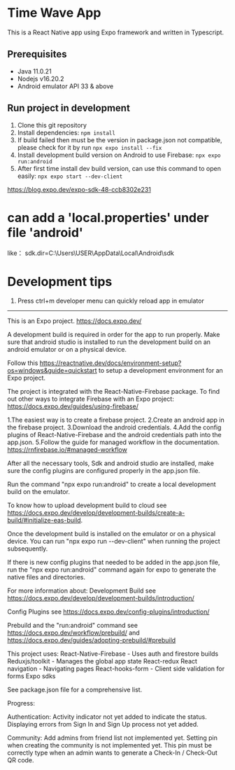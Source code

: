 # Time Wave App
This is a React Native app using Expo framework and written in Typescript.

## Prerequisites

- Java 11.0.21
- Nodejs v16.20.2
- Android emulator API 33 & above

## Run project in development

1. Clone this git repository
2. Install dependencies: 
`npm install`
3. If build failed then must be the version in package.json not compatible, please check for it by run 
`npx expo install --fix` 
4. Install development build version on Android to use Firebase: 
`npx expo run:android`
5. After first time install dev build version, can use this command to open easily: 
`npx expo start --dev-client`

https://blog.expo.dev/expo-sdk-48-ccb8302e231
# can add a 'local.properties' under file 'android'
like：
sdk.dir=C\:\\Users\\USER\\AppData\\Local\\Android\\sdk

# Development tips

1. Press ctrl+m developer menu can quickly reload app in emulator

---

This is an Expo project. https://docs.expo.dev/

A development build is required in order for the app to run properly.
Make sure that android studio is installed to run the development build on an android emulator or on a physical device.

Follow this https://reactnative.dev/docs/environment-setup?os=windows&guide=quickstart to setup a development environment for an Expo project.

The project is integrated with the React-Native-Firebase package.
To find out other ways to integrate Firebase with an Expo project: https://docs.expo.dev/guides/using-firebase/

1.The easiest way is to create a firebase project.
2.Create an android app in the firebase project.
3.Download the android credentials.
4.Add the config plugins of React-Native-Firebase and the android credentials path into the app.json.
5.Follow the guide for managed workflow in the documentation. https://rnfirebase.io/#managed-workflow

After all the necessary tools, Sdk and android studio are installed, make sure the config plugins are configured properly in the app.json file.

Run the command "npx expo run:android" to create a local development build on the emulator.

To know how to upload development build to cloud see https://docs.expo.dev/develop/development-builds/create-a-build/#initialize-eas-build.

Once the development build is installed on the emulator or on a physical device. You can run "npx expo run --dev-client" when running the project subsequently.

If there is new config plugins that needed to be added in the app.json file, run the "npx expo run:android" command again for expo to generate the native files and directories.

For more information about:
Development Build see https://docs.expo.dev/develop/development-builds/introduction/

Config Plugins see https://docs.expo.dev/config-plugins/introduction/

Prebuild and the "run:android" command see https://docs.expo.dev/workflow/prebuild/ and https://docs.expo.dev/guides/adopting-prebuild/#prebuild

This project uses:
React-Native-Firebase - Uses auth and firestore builds
Reduxjs/toolkit - Manages the global app state
React-redux
React navigation - Navigating pages
React-hooks-form - Client side validation for forms
Expo sdks

See package.json file for a comprehensive list.

Progress:

Authentication:
Activity indicator not yet added to indicate the status.
Displaying errors from Sign In and Sign Up process not yet added.

Community:
Add admins from friend list not implemented yet.
Setting pin when creating the community is not implemented yet. This pin must be correctly type when an admin wants to generate a Check-In / Check-Out QR code.
